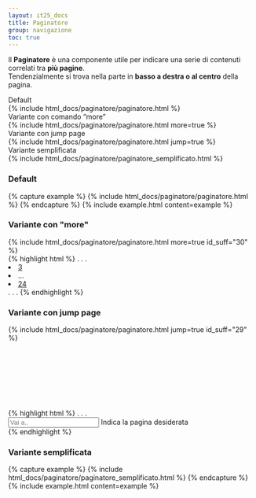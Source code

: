```yaml
---
layout: it25_docs
title: Paginatore
group: navigazione
toc: true
---
```


Il **Paginatore** è una componente utile per indicare una serie di contenuti correlati tra **più pagine**.  
Tendenzialmente si trova nella parte in **basso a destra o al centro** della pagina.

<div class="container-fluid">
  <div class="row">
    <div class="col">
      <label class="my-3">Default</label>
        <div class="col d-flex  justify-content-start">
        {% include html_docs/paginatore/paginatore.html %}
        </div>
      </div>
    <div class="col">
      <label class="my-3">Variante con comando “more”</label>
        <div class="col d-flex  justify-content-start">
          {% include html_docs/paginatore/paginatore.html more=true %}
        </div>
    </div>
  </div>
  <div class="row">
    <div class="col">
      <label class="my-3">Variante con jump page</label>
      <div class="col d-flex  justify-content-start">
        {% include html_docs/paginatore/paginatore.html jump=true %}
      </div>
    </div>
    <div class="col">
      <label class="my-3">Variante semplificata</label>
        <div class="col d-flex  justify-content-start">
        {% include html_docs/paginatore/paginatore_semplificato.html %}
      </div>
    </div>
  </div>
</div>

### Default
{% capture example %}
{% include html_docs/paginatore/paginatore.html %}
{% endcapture %}
{% include example.html content=example %}

### Variante con "more"
<div class="bd-example">
{% include html_docs/paginatore/paginatore.html more=true id_suff="30" %}
</div>
{% highlight html %}
. . .
<li class="page-item"><a class="page-link" href="#">3</a></li>
<li class="page-item">
  <span class="page-link">...</span>
</li>
<li class="page-item"><a class="page-link" href="#">24</a></li>
. . .
{% endhighlight %}

### Variante con jump page
<div class="bd-example">
{% include html_docs/paginatore/paginatore.html jump=true id_suff="29" %}
</div>
{% highlight html %}
. . . 
        <svg class="icon icon-primary"><use href="{{site.baseurl}}/dist/svg/sprites.svg#it-chevron-right"></use></svg>
      </a>
    </li>
  </ul>
  <div class="form-group">
    <input type="text" class="form-control" placeholder="Vai a.." id="jumpToPage28" maxlength="3" />
    <label for="jumpToPage28"><span class="visually-hidden">Indica la pagina desiderata</span></label>
  </div>
</nav> 
{% endhighlight %}

### Variante semplificata
{% capture example %}
{% include html_docs/paginatore/paginatore_semplificato.html %}
{% endcapture %}
{% include example.html content=example %}

